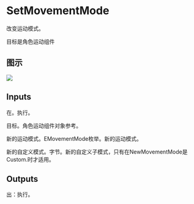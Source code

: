 # SetMovementMode

改变运动模式。

目标是角色运动组件

## 图示

![]($-20221218-20183792.png)

## Inputs

在。执行。

目标。角色运动组件对象参考。

新的运动模式。EMovementMode枚举。新的运动模式。

新的自定义模式。字节。新的自定义子模式，只有在NewMovementMode是Custom.时才适用。

## Outputs

出：执行。

